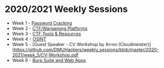 # 2020/2021 Weekly Sessions

- Week 1 - [Password Cracking](https://github.com/DMUHackers/weekly_sessions/tree/master/2020-2021/week_1)
- Week 2 - [CTF/Wargaming Platforms](https://github.com/DMUHackers/weekly_sessions/blob/master/2020-2021/week_2/CTF-Platforms.pdf)
- Week 3 - [CTF Tools & Resources](https://github.com/DMUHackers/weekly_sessions/blob/master/2020-2021/week_3/CTF-Tools.pdf)
- Week 4 - [OSINT](https://github.com/DMUHackers/weekly_sessions/blob/master/2020-2021/week_4/OSINT.pdf)
- Week 5 - [Guest Speaker - CV Workshop by Arron (Cloudmeister)](https://github.com/DMUHackers/weekly_sessions/blob/master/2020-2021/week_5/CV-Workshop.pdf
- Week 6 - [Burp Suite and Web Apps](https://github.com/DMUHackers/weekly_sessions/blob/master/2020-2021/week_6/README.md)
